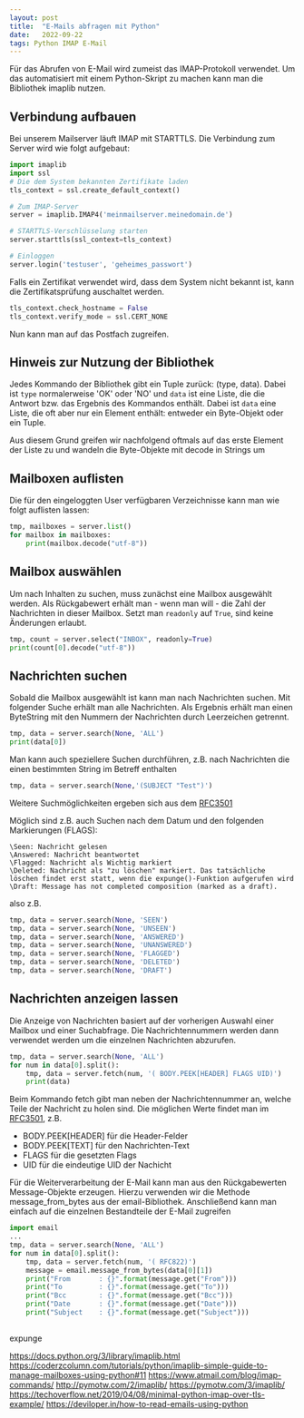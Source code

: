 ```yaml
---
layout: post
title:  "E-Mails abfragen mit Python"
date:   2022-09-22
tags: Python IMAP E-Mail
---
```



Für das Abrufen von E-Mail wird zumeist das IMAP-Protokoll verwendet. Um das automatisiert mit einem Python-Skript zu machen kann man die Bibliothek imaplib nutzen. 

## Verbindung aufbauen

Bei unserem Mailserver läuft IMAP mit STARTTLS. Die Verbindung zum Server wird wie folgt aufgebaut:

```python
import imaplib
import ssl
# Die dem System bekannten Zertifikate laden
tls_context = ssl.create_default_context()

# Zum IMAP-Server
server = imaplib.IMAP4('meinmailserver.meinedomain.de')

# STARTTLS-Verschlüsselung starten
server.starttls(ssl_context=tls_context)

# Einloggen
server.login('testuser', 'geheimes_passwort')
```

Falls ein Zertifikat verwendet wird, dass dem System nicht bekannt ist, kann die Zertifikatsprüfung auschaltet werden.

```python
tls_context.check_hostname = False
tls_context.verify_mode = ssl.CERT_NONE
```
Nun kann man auf das Postfach zugreifen.

## Hinweis zur Nutzung der Bibliothek

Jedes Kommando der Bibliothek gibt ein Tuple zurück: (type, data). Dabei ist `type` normalerweise 'OK' oder 'NO' und `data` ist eine Liste, die die Antwort bzw. das Ergebnis des Kommandos enthält. Dabei ist `data` eine Liste, die oft aber nur ein Element enthält: entweder ein Byte-Objekt oder ein Tuple. 

Aus diesem Grund greifen wir nachfolgend oftmals auf das erste Element der Liste zu und wandeln die Byte-Objekte mit decode in Strings um

## Mailboxen auflisten

Die für den eingeloggten User verfügbaren Verzeichnisse kann man wie folgt auflisten lassen:

```python
tmp, mailboxes = server.list()
for mailbox in mailboxes:
    print(mailbox.decode("utf-8"))
```

## Mailbox auswählen

Um nach Inhalten zu suchen, muss zunächst eine Mailbox ausgewählt werden. Als Rückgabewert erhält man - wenn man will - die  Zahl der Nachrichten in dieser Mailbox. Setzt man `readonly` auf `True`, sind keine Änderungen erlaubt.

```python
tmp, count = server.select("INBOX", readonly=True)
print(count[0].decode("utf-8"))
```

## Nachrichten suchen

Sobald die Mailbox ausgewählt ist kann man nach Nachrichten suchen. Mit folgender Suche erhält man alle Nachrichten. Als Ergebnis erhält man einen ByteString mit den Nummern der Nachrichten durch Leerzeichen getrennt.

```python
tmp, data = server.search(None, 'ALL')
print(data[0])
```
Man kann auch speziellere Suchen durchführen, z.B. nach Nachrichten die einen bestimmten String im Betreff enthalten
```python
tmp, data = server.search(None,'(SUBJECT "Test")')
```
Weitere Suchmöglichkeiten ergeben sich aus dem [RFC3501](https://www.rfc-editor.org/rfc/rfc3501.html#section-6.4.4)

Möglich sind z.B. auch Suchen nach dem Datum und den folgenden Markierungen (FLAGS):

    \Seen: Nachricht gelesen
    \Answered: Nachricht beantwortet
    \Flagged: Nachricht als Wichtig markiert
    \Deleted: Nachricht als "zu löschen" markiert. Das tatsächliche löschen findet erst statt, wenn die expunge()-Funktion aufgerufen wird
    \Draft: Message has not completed composition (marked as a draft).

also z.B.
```python
tmp, data = server.search(None, 'SEEN')
tmp, data = server.search(None, 'UNSEEN')
tmp, data = server.search(None, 'ANSWERED')
tmp, data = server.search(None, 'UNANSWERED')
tmp, data = server.search(None, 'FLAGGED')
tmp, data = server.search(None, 'DELETED')
tmp, data = server.search(None, 'DRAFT')
```


## Nachrichten anzeigen lassen

Die Anzeige von Nachrichten basiert auf der vorherigen Auswahl einer Mailbox und einer Suchabfrage. Die Nachrichtennummern werden dann verwendet werden um die einzelnen Nachrichten abzurufen.

```python
tmp, data = server.search(None, 'ALL')
for num in data[0].split():
    tmp, data = server.fetch(num, '( BODY.PEEK[HEADER] FLAGS UID)')
    print(data)
```    

Beim Kommando fetch gibt man neben der Nachrichtennummer an, welche Teile der Nachricht zu holen sind. Die möglichen Werte findet man im [RFC3501](https://www.rfc-editor.org/rfc/rfc3501#section-6.4.5), z.B.

* BODY.PEEK[HEADER] für die Header-Felder
* BODY.PEEK[TEXT] für den Nachrichten-Text
* FLAGS für die gesetzten Flags
* UID für die eindeutige UID der Nachicht

Für die Weiterverarbeitung der E-Mail kann man aus den Rückgabewerten Message-Objekte erzeugen. Hierzu verwenden wir die Methode message_from_bytes aus der email-Bibliothek. Anschließend kann man einfach auf die einzelnen Bestandteile der E-Mail zugreifen

```python
import email
...
tmp, data = server.search(None, 'ALL')
for num in data[0].split():
    tmp, data = server.fetch(num, '( RFC822)')
    message = email.message_from_bytes(data[0][1])
    print("From       : {}".format(message.get("From")))
    print("To         : {}".format(message.get("To")))
    print("Bcc        : {}".format(message.get("Bcc")))
    print("Date       : {}".format(message.get("Date")))
    print("Subject    : {}".format(message.get("Subject")))
```    

## 

expunge

https://docs.python.org/3/library/imaplib.html
https://coderzcolumn.com/tutorials/python/imaplib-simple-guide-to-manage-mailboxes-using-python#11
https://www.atmail.com/blog/imap-commands/
http://pymotw.com/2/imaplib/
https://pymotw.com/3/imaplib/
https://techoverflow.net/2019/04/08/minimal-python-imap-over-tls-example/
https://deviloper.in/how-to-read-emails-using-python 